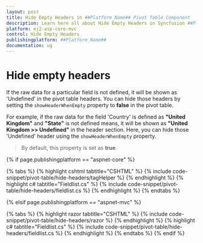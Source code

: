 ```yaml
---
layout: post
title: Hide Empty Headers in ##Platform_Name## Pivot Table Component
description: Learn here all about Hide Empty Headers in Syncfusion ##Platform_Name## Pivot Table component and more.
platform: ej2-asp-core-mvc
control: Hide Empty Headers
publishingplatform: ##Platform_Name##
documentation: ug
---
```


# Hide empty headers

If the raw data for a particular field is not defined, it will be shown as 'Undefined' in the pivot table headers. You can hide those headers by setting the `showHeaderWhenEmpty` property to **false** in the pivot table.

For example, if the raw data for the field 'Country' is defined as **"United Kingdom"** and **"State"** is not defined means, it will be shown as **"United Kingdom >> Undefined"** in the header section. Here, you can hide those 'Undefined' header using the `showHeaderWhenEmpty` property.

> By default, this property is set as **true**.

{% if page.publishingplatform == "aspnet-core" %}

{% tabs %}
{% highlight cshtml tabtitle="CSHTML" %}
{% include code-snippet/pivot-table/hide-headers/tagHelper %}
{% endhighlight %}
{% highlight c# tabtitle="Fieldlist.cs" %}
{% include code-snippet/pivot-table/hide-headers/fieldlist.cs %}
{% endhighlight %}
{% endtabs %}

{% elsif page.publishingplatform == "aspnet-mvc" %}

{% tabs %}
{% highlight razor tabtitle="CSHTML" %}
{% include code-snippet/pivot-table/hide-headers/razor %}
{% endhighlight %}
{% highlight c# tabtitle="Fieldlist.cs" %}
{% include code-snippet/pivot-table/hide-headers/fieldlist.cs %}
{% endhighlight %}
{% endtabs %}
{% endif %}


